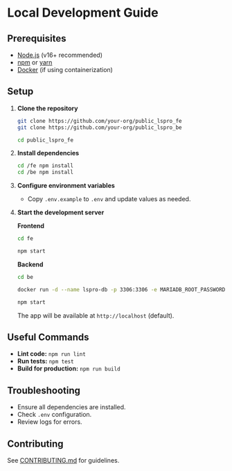 # Local Development Guide

## Prerequisites

- [Node.js](https://nodejs.org/) (v16+ recommended)
- [npm](https://www.npmjs.com/) or [yarn](https://yarnpkg.com/)
- [Docker](https://www.docker.com/) (if using containerization)

## Setup

1. **Clone the repository**
    ```bash
    git clone https://github.com/your-org/public_lspro_fe
    git clone https://github.com/your-org/public_lspro_be

    cd public_lspro_fe
    ```

2. **Install dependencies**
    ```bash
    cd /fe npm install
    cd /be npm install
    ```

3. **Configure environment variables**

    - Copy `.env.example` to `.env` and update values as needed.

4. **Start the development server**
    
    **Frontend**
    ```bash
    cd fe

    npm start
    ```
    **Backend**
    ```bash
    cd be

    docker run -d --name lspro-db -p 3306:3306 -e MARIADB_ROOT_PASSWORD=password -e MARIADB_DATABASE=db_lspro_be mariadb:latest

    npm start
    ```

    The app will be available at `http://localhost` (default).

## Useful Commands

- **Lint code:** `npm run lint`
- **Run tests:** `npm test`
- **Build for production:** `npm run build`

## Troubleshooting

- Ensure all dependencies are installed.
- Check `.env` configuration.
- Review logs for errors.

## Contributing

See [CONTRIBUTING.md](CONTRIBUTING.md) for guidelines.

